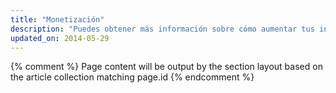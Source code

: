 ```yaml
---
title: "Monetización"
description: "Puedes obtener más información sobre cómo aumentar tus ingresos en cualquier dispositivo. Mejora la experiencia del usuario y recibe dinero a cambio."
updated_on: 2014-05-29
---
```


{% comment %}
Page content will be output by the section layout based on the article collection matching page.id
{% endcomment %}


